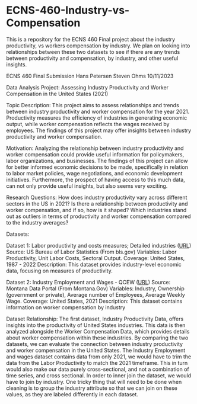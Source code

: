 # ECNS-460-Industry-vs-Compensation
This is a repository for the ECNS 460 Final project about the industry productivity, vs workers compensation by industry. We plan on looking into relationships between these two datasets to see if there are any trends between productivity and compensation, by industry, and other useful insights.

ECNS 460
Final Submission
Hans Petersen
Steven Ohms
10/11/2023



Data Analysis Project: Assessing Industry Productivity and Worker Compensation in the United States (2021)

Topic Description:
This project aims to assess relationships and trends between industry productivity and worker compensation for the year 2021. Productivity measures the efficiency of industries in generating economic output, while worker compensation reflects the wages received by employees. The findings of this project may offer insights between industry productivity and worker compensation. 

Motivation:
Analyzing the relationship between industry productivity and worker compensation could provide useful information for policymakers, labor organizations, and businesses. The findings of this project can allow for better informed economic decisions to be made, specifically in relation to labor market policies, wage negotiations, and economic development initiatives. Furthermore, the prospect of having access to this much data, can not only provide useful insights, but also seems very exciting.

Research Questions:
How does industry productivity vary across different sectors in the US in 2021?
Is there a relationship between productivity and worker compensation, and if so, how is it shaped?
Which industries stand out as outliers in terms of productivity and worker compensation compared to the industry averages?

Datasets:

Dataset 1: Labor productivity and costs measures; Detailed industries ([URL](https://www.bls.gov/productivity/tables/))
Source: US Bureau of Labor Statistics (From bls.gov)
Variables: Labor Productivity, Unit Labor Costs, Sectoral Output.
Coverage: United States, 1987 - 2022
Description: This dataset provides industry-level economic data, focusing on measures of productivity.

Dataset 2: Industry Employment and Wages - QCEW ([URL](https://dataportal.mt.gov/t/DLILMIPub/views/DS-IndustryEmployment_15851453253930/DS-IndustryEmployment?State=Montana&iframeSizedToWindow=true&%3Aembed=y&%3AshowAppBanner=false&%3Adisplay_count=n&%3AshowVizHome=n&%3Aorigin=viz_share_link))
Source: Montana Data Portal (From Montana.Gov)
Variables: Industry, Ownership (government or private), Average number of Employees, Average Weekly Wage.
Coverage: United States, 2021
Description: This dataset contains information on worker compensation by industry


Dataset Relationship:
The first dataset, Industry Productivity Data, offers insights into the productivity of United States industries. This data is then analyzed alongside the Worker Compensation Data, which provides details about worker compensation within these industries. By comparing the two datasets, we can evaluate the connection between industry productivity and worker compensation in the United States. The Industry Employment and wages dataset contains data from only 2021, we would have to trim the data from the Labor Productivity to match the 2021 timeframe. This in turn would also make our data purely cross-sectional, and not a combination of time series, and cross sectional. In order to inner join the dataset, we would have to join by industry. One tricky thing that will need to be done when cleaning is to group the industry attribute so that we can join on these values, as they are labeled differently in each dataset. 


